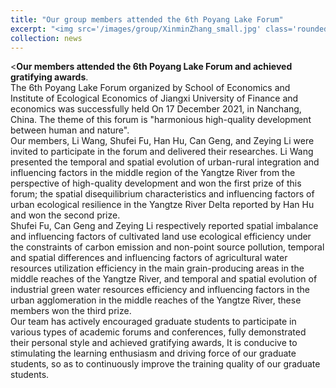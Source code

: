```yaml
---
title: "Our group members attended the 6th Poyang Lake Forum"
excerpt: "<img src='/images/group/XinminZhang_small.jpg' class='rounded-corners'><br/>"
collection: news
---
```

<**Our members attended the 6th Poyang Lake Forum and achieved gratifying awards**.<br/>
The 6th Poyang Lake Forum organized by School of Economics and Institute of Ecological Economics of Jiangxi University of Finance and economics was successfully held On 17 December 2021, in Nanchang, China. The theme of this forum is "harmonious high-quality development between human and nature".  
Our members, Li Wang, Shufei Fu, Han Hu, Can Geng, and Zeying Li were invited to participate in the forum and delivered their researches. Li Wang presented the temporal and spatial evolution of urban-rural integration and influencing factors  in the middle region of the Yangtze River from the perspective of high-quality development and won the first prize of this forum; the spatial disequilibrium characteristics and influencing factors of urban ecological resilience in the Yangtze River Delta reported by Han Hu and won the second prize.  
Shufei Fu, Can Geng and Zeying Li respectively reported spatial imbalance and influencing factors of cultivated land use ecological efficiency under the constraints of carbon emission and non-point source pollution, temporal and spatial differences and influencing factors of agricultural water resources utilization efficiency in the main grain-producing areas in the middle reaches of the Yangtze River, and temporal and spatial evolution of industrial green water resources efficiency and influencing factors in the urban agglomeration in the middle reaches of the Yangtze River, these members won the third prize.  
Our team has actively encouraged graduate students to participate in various types of academic forums and conferences, fully demonstrated their personal style and achieved gratifying awards, It is conducive to stimulating the learning enthusiasm and driving force of our graduate students, so as to continuously improve the training quality of our graduate students.
